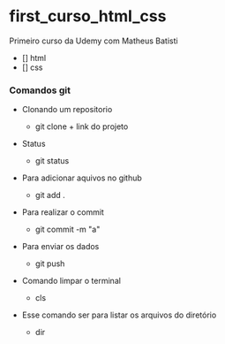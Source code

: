 # first_curso_html_css
Primeiro curso da Udemy com Matheus Batisti

* [] html
* [] css

### Comandos git
* Clonando um repositorio
    * git clone + link do projeto

* Status 
    * git status  

* Para adicionar aquivos no github
    * git add .

* Para realizar o commit
    * git commit -m "a"

* Para enviar os dados
    * git push 

* Comando limpar o terminal
    * cls
* Esse comando ser para listar os arquivos do diretório
    * dir

###